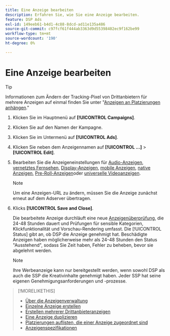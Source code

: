 ```yaml
---
title: Eine Anzeige bearbeiten
description: Erfahren Sie, wie Sie eine Anzeige bearbeiten.
feature: DSP Ads
exl-id: 149eeb61-b4d1-4c88-8dcd-ad11e135a486
source-git-commit: c97fcf61f444ab3363d9d55398402ec9f162be99
workflow-type: tm+mt
source-wordcount: '190'
ht-degree: 0%

---
```


# Eine Anzeige bearbeiten

>[!TIP]
>
>Informationen zum Ändern der Tracking-Pixel von Drittanbietern für mehrere Anzeigen auf einmal finden Sie unter &quot;[Anzeigen an Platzierungen anhängen](/help/dsp/campaign-management/ads/ad-attach-to-placement.md).&quot;

1. Klicken Sie im Hauptmenü auf **[!UICONTROL Campaigns]**.

1. Klicken Sie auf den Namen der Kampagne.

1. Klicken Sie im Untermenü auf **[!UICONTROL Ads]**.

1. Klicken Sie neben dem Anzeigennamen auf  **[!UICONTROL ...]** > **[!UICONTROL Edit]**.

1. Bearbeiten Sie die Anzeigeneinstellungen für [Audio-Anzeigen](ad-settings-audio.md), [vernetztes Fernsehen](ad-settings-connected-tv.md), [Display-Anzeigen](ad-settings-display.md), [mobile Anzeigen](ad-settings-mobile.md), [native Anzeigen](ad-settings-native.md), [Pre-Roll-Anzeigen](ad-settings-pre-roll.md)oder [universelle Videoanzeigen](ad-settings-universal-video.md).

   >[!NOTE]
   >
   >Um eine Anzeigen-URL zu ändern, müssen Sie die Anzeige zunächst erneut auf dem Adserver übertragen.

1. Klicks **[!UICONTROL Save and Close]**.

   Die bearbeitete Anzeige durchläuft eine neue [Anzeigenüberprüfung](ad-about.md), die 24-48 Stunden dauert und Prüfungen für sensible Kategorien, Klickfunktionalität und Vorschau-Rendering umfasst. Die [!UICONTROL Status] gibt an, ob DSP die Anzeige genehmigt hat. Beschädigte Anzeigen haben möglicherweise mehr als 24-48 Stunden den Status &quot;Ausstehend&quot;, sodass Sie Zeit haben, Fehler zu beheben, bevor sie abgelehnt werden.

   >[!NOTE]
   >
   >Ihre Werbeanzeige kann nur bereitgestellt werden, wenn sowohl DSP als auch die SSP die Kreativinhalte genehmigt haben. Jeder SSP hat seine eigenen Genehmigungsanforderungen und -prozesse.

>[!MORELIKETHIS]
>
>* [Über die Anzeigenverwaltung](ad-about.md)
>* [Einzelne Anzeige erstellen](ad-create.md)
>* [Erstellen mehrerer Drittanbieteranzeigen](ad-create-multiple.md)
>* [Eine Anzeige duplizieren](ad-duplicate.md)
>* [Platzierungen auflisten, die einer Anzeige zugeordnet sind](ad-list-placements.md)
>* [Anzeigenspezifikationen](ad-specs.md)
